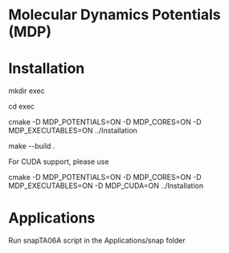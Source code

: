 # Molecular Dynamics Potentials (MDP)

# Installation

mkdir exec 

cd exec 

cmake -D MDP_POTENTIALS=ON -D MDP_CORES=ON -D MDP_EXECUTABLES=ON ../Installation 

make --build .

For CUDA support, please use 

cmake -D MDP_POTENTIALS=ON -D MDP_CORES=ON -D MDP_EXECUTABLES=ON -D MDP_CUDA=ON  ../Installation  

# Applications

Run snapTA06A script in the Applications/snap folder 
